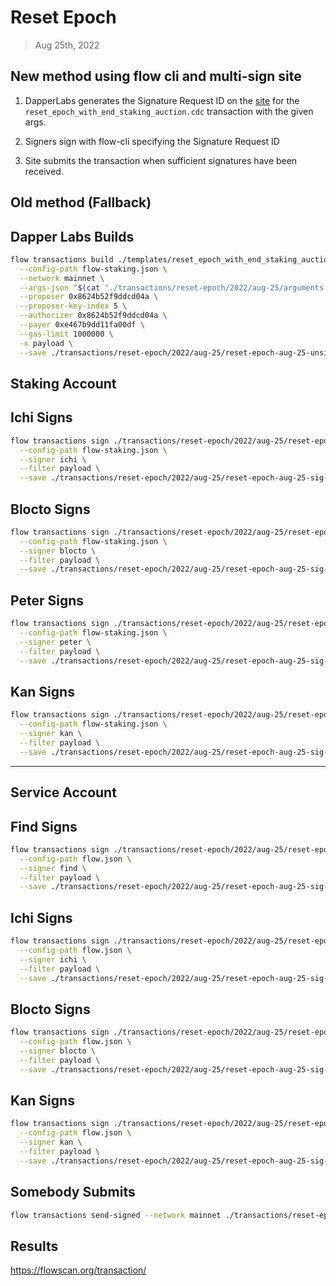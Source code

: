 # Reset Epoch

> Aug 25th, 2022

## New method using flow cli and multi-sign site

1. DapperLabs generates the Signature Request ID on the [site](https://flow-multisig-git-service-account-onflow.vercel.app/mainnet?type=serviceAccount&name=reset_epoch_with_end_staking_auction.cdc&param=%5B%20%09%7B%20%09%09%22type%22:%22UInt64%22,%20%09%09%22value%22:%2238%22%20%09%7D,%20%09%7B%20%09%09%22type%22:%22String%22,%20%09%09%22value%22:%22d4713cbe010d0da3b8d9a621b688a146%22%20%09%7D,%20%09%7B%20%09%09%22type%22:%22Optional%22,%20%09%09%22value%22:null%20%09%7D,%20%09%7B%20%09%09%22type%22:%22UInt64%22,%20%09%09%22value%22:%220%22%20%09%7D,%20%09%7B%20%09%09%22type%22:%22UInt64%22,%20%09%09%22value%22:%22426399%22%20%09%7D,%20%09%7B%20%09%09%22type%22:%22UInt64%22,%20%09%09%22value%22:%22447719%22%20%09%7D%20%5D&acct=0x8624b52f9ddcd04a&limit=9999) for the `reset_epoch_with_end_staking_auction.cdc` transaction with the given args.

2. Signers sign with flow-cli specifying the Signature Request ID

3. Site submits the transaction when sufficient signatures have been received.

## Old method (Fallback)

## Dapper Labs Builds

```sh
flow transactions build ./templates/reset_epoch_with_end_staking_auction.cdc \
  --config-path flow-staking.json \
  --network mainnet \
  --args-json "$(cat "./transactions/reset-epoch/2022/aug-25/arguments.json")" \
  --proposer 0x8624b52f9ddcd04a \
  --proposer-key-index 5 \
  --authorizer 0x8624b52f9ddcd04a \
  --payer 0xe467b9dd11fa00df \
  --gas-limit 1000000 \
  -x payload \
  --save ./transactions/reset-epoch/2022/aug-25/reset-epoch-aug-25-unsigned.rlp
```

## Staking Account

## Ichi Signs

```sh
flow transactions sign ./transactions/reset-epoch/2022/aug-25/reset-epoch-aug-25-unsigned.rlp \
  --config-path flow-staking.json \
  --signer ichi \
  --filter payload \
  --save ./transactions/reset-epoch/2022/aug-25/reset-epoch-aug-25-sig-1.rlp
```

## Blocto Signs

```sh
flow transactions sign ./transactions/reset-epoch/2022/aug-25/reset-epoch-aug-25-sig-1.rlp \
  --config-path flow-staking.json \
  --signer blocto \
  --filter payload \
  --save ./transactions/reset-epoch/2022/aug-25/reset-epoch-aug-25-sig-2.rlp
```
## Peter Signs

```sh
flow transactions sign ./transactions/reset-epoch/2022/aug-25/reset-epoch-aug-25-sig-2.rlp \
  --config-path flow-staking.json \
  --signer peter \
  --filter payload \
  --save ./transactions/reset-epoch/2022/aug-25/reset-epoch-aug-25-sig-3.rlp
```

## Kan Signs

```sh
flow transactions sign ./transactions/reset-epoch/2022/aug-25/reset-epoch-aug-25-sig-3.rlp \
  --config-path flow-staking.json \
  --signer kan \
  --filter payload \
  --save ./transactions/reset-epoch/2022/aug-25/reset-epoch-aug-25-sig-4.rlp
```

---

## Service Account
## Find Signs

```sh
flow transactions sign ./transactions/reset-epoch/2022/aug-25/reset-epoch-aug-25-sig-4.rlp \
  --config-path flow.json \
  --signer find \
  --filter payload \
  --save ./transactions/reset-epoch/2022/aug-25/reset-epoch-aug-25-sig-5.rlp
```

## Ichi Signs

```sh
flow transactions sign ./transactions/reset-epoch/2022/aug-25/reset-epoch-aug-25-sig-5.rlp \
  --config-path flow.json \
  --signer ichi \
  --filter payload \
  --save ./transactions/reset-epoch/2022/aug-25/reset-epoch-aug-25-sig-6.rlp
```

## Blocto Signs

```sh
flow transactions sign ./transactions/reset-epoch/2022/aug-25/reset-epoch-aug-25-sig-6.rlp \
  --config-path flow.json \
  --signer blocto \
  --filter payload \
  --save ./transactions/reset-epoch/2022/aug-25/reset-epoch-aug-25-sig-7.rlp
```

## Kan Signs

```sh
flow transactions sign ./transactions/reset-epoch/2022/aug-25/reset-epoch-aug-25-sig-7.rlp \
  --config-path flow.json \
  --signer kan \
  --filter payload \
  --save ./transactions/reset-epoch/2022/aug-25/reset-epoch-aug-25-sig-complete.rlp
```

## Somebody Submits

```sh
flow transactions send-signed --network mainnet ./transactions/reset-epoch/2022/aug-25/reset-epoch-aug-25-sig-complete.rlp
```

## Results

https://flowscan.org/transaction/
